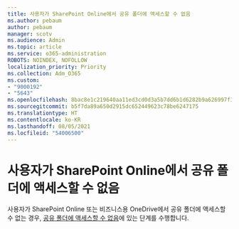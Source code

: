 ```yaml
---
title: 사용자가 SharePoint Online에서 공유 폴더에 액세스할 수 없음
ms.author: pebaum
author: pebaum
manager: scotv
ms.audience: Admin
ms.topic: article
ms.service: o365-administration
ROBOTS: NOINDEX, NOFOLLOW
localization_priority: Priority
ms.collection: Adm_O365
ms.custom:
- "9000192"
- "5643"
ms.openlocfilehash: 8bac8e1c219640aa11ed3cd0d3a5b7dd6b1d6282b9a626997f18431b037d2cdb
ms.sourcegitcommit: b5f7da89a650d2915dc652449623c78be6247175
ms.translationtype: HT
ms.contentlocale: ko-KR
ms.lasthandoff: 08/05/2021
ms.locfileid: "54006500"
---
```

# <a name="users-cant-access-a-shared-folder-in-sharepoint-online"></a>사용자가 SharePoint Online에서 공유 폴더에 액세스할 수 없음

사용자가 SharePoint Online 또는 비즈니스용 OneDrive에서 공유 폴더에 액세스할 수 없는 경우, [공유 폴더에 액세스할 수 없음](https://docs.microsoft.com/sharepoint/troubleshoot/sharing-and-permissions/cannot-access-shared-folder)에 있는 단계를 수행합니다.
